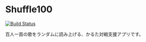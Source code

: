Shuffle100
==========

[![Build Status](https://travis-ci.org/satoyos/Shuffle100.png?branch=master)](https://travis-ci.org/satoyos/Shuffle100)

百人一首の歌をランダムに読み上げる、かるた対戦支援アプリです。
